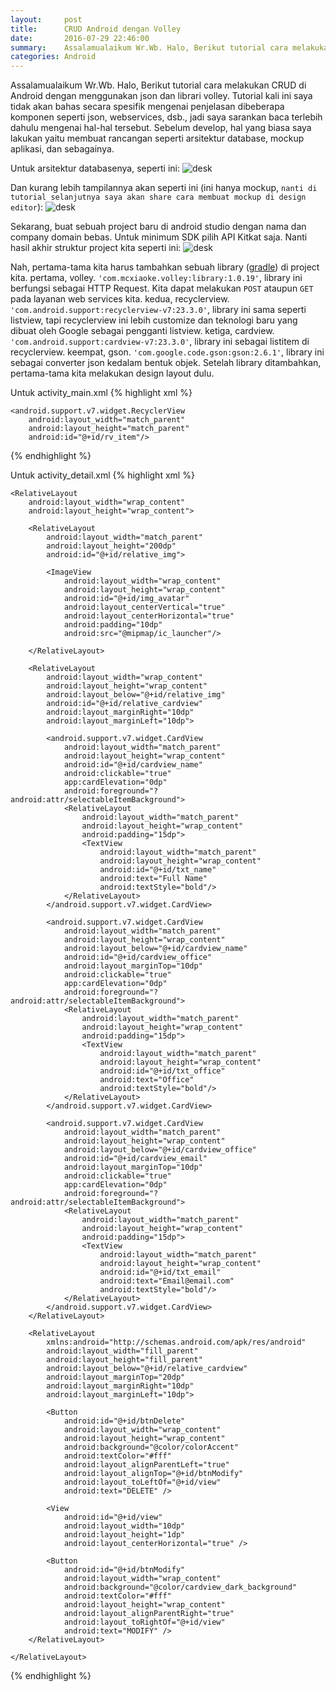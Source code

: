 ```yaml
---
layout:     post
title:      CRUD Android dengan Volley
date:       2016-07-29 22:46:00
summary:    Assalamualaikum Wr.Wb. Halo, Berikut tutorial cara melakukan CRUD di Android dengan menggunakan json dan librari volley. Tutorial kali ini saya tidak akan bahas secara spesifik mengenai penjelasan dibeberapa komponen seperti json, webservices, dsb., jadi saya sarankan baca terlebih dahulu mengenai hal-hal tersebut.
categories: Android
---
```


Assalamualaikum Wr.Wb. Halo, Berikut tutorial cara melakukan CRUD di Android dengan menggunakan json dan librari volley. Tutorial kali ini saya tidak akan bahas secara spesifik mengenai penjelasan dibeberapa komponen seperti json, webservices, dsb., jadi saya sarankan baca terlebih dahulu mengenai hal-hal tersebut. Sebelum develop, hal yang biasa saya lakukan yaitu membuat rancangan seperti arsitektur database, mockup aplikasi, dan sebagainya. 

Untuk arsitektur databasenya, seperti ini:
![desk]()

Dan kurang lebih tampilannya akan seperti ini (ini hanya mockup, `nanti di tutorial selanjutnya saya akan share cara membuat mockup di design editor`):
![desk]()

Sekarang, buat sebuah project baru di android studio dengan nama dan company domain bebas. Untuk minimum SDK pilih API Kitkat saja. Nanti hasil akhir struktur project kita seperti ini:
![desk]()

Nah, pertama-tama kita harus tambahkan sebuah library ([gradle](https://en.wikipedia.org/wiki/Gradle)) di project kita.
pertama, volley.
`'com.mcxiaoke.volley:library:1.0.19'`, library ini berfungsi sebagai HTTP Request. Kita dapat melakukan `POST` ataupun `GET` pada layanan web services kita.
kedua, recyclerview.
`'com.android.support:recyclerview-v7:23.3.0'`, library ini sama seperti listview, tapi recyclerview ini lebih customize dan teknologi baru yang dibuat oleh Google sebagai pengganti listview.
ketiga, cardview.
`'com.android.support:cardview-v7:23.3.0'`, library ini sebagai listitem di recyclerview.
keempat, gson.
`'com.google.code.gson:gson:2.6.1'`, library ini sebagai converter json kedalam bentuk objek.
Setelah library ditambahkan, pertama-tama kita melakukan design layout dulu.

Untuk activity_main.xml
{% highlight xml %}
<?xml version="1.0" encoding="utf-8"?>
<RelativeLayout
    xmlns:android="http://schemas.android.com/apk/res/android"
    xmlns:tools="http://schemas.android.com/tools"
    android:layout_width="match_parent"
    android:layout_height="match_parent"
    tools:context="app.isfaaghyth.belajarcrud.MainActivity"
    android:background="#fff">

    <android.support.v7.widget.RecyclerView
        android:layout_width="match_parent"
        android:layout_height="match_parent"
        android:id="@+id/rv_item"/>
</RelativeLayout>
{% endhighlight %}

Untuk activity_detail.xml
{% highlight xml %}
<ScrollView xmlns:android="http://schemas.android.com/apk/res/android"
    android:layout_width="match_parent"
    android:layout_height="match_parent"
    xmlns:app="http://schemas.android.com/apk/res-auto">

    <RelativeLayout
        android:layout_width="wrap_content"
        android:layout_height="wrap_content">

        <RelativeLayout
            android:layout_width="match_parent"
            android:layout_height="200dp"
            android:id="@+id/relative_img">

            <ImageView
                android:layout_width="wrap_content"
                android:layout_height="wrap_content"
                android:id="@+id/img_avatar"
                android:layout_centerVertical="true"
                android:layout_centerHorizontal="true"
                android:padding="10dp"
                android:src="@mipmap/ic_launcher"/>

        </RelativeLayout>

        <RelativeLayout
            android:layout_width="wrap_content"
            android:layout_height="wrap_content"
            android:layout_below="@+id/relative_img"
            android:id="@+id/relative_cardview"
            android:layout_marginRight="10dp"
            android:layout_marginLeft="10dp">

            <android.support.v7.widget.CardView
                android:layout_width="match_parent"
                android:layout_height="wrap_content"
                android:id="@+id/cardview_name"
                android:clickable="true"
                app:cardElevation="0dp"
                android:foreground="?android:attr/selectableItemBackground">
                <RelativeLayout
                    android:layout_width="match_parent"
                    android:layout_height="wrap_content"
                    android:padding="15dp">
                    <TextView
                        android:layout_width="match_parent"
                        android:layout_height="wrap_content"
                        android:id="@+id/txt_name"
                        android:text="Full Name"
                        android:textStyle="bold"/>
                </RelativeLayout>
            </android.support.v7.widget.CardView>

            <android.support.v7.widget.CardView
                android:layout_width="match_parent"
                android:layout_height="wrap_content"
                android:layout_below="@+id/cardview_name"
                android:id="@+id/cardview_office"
                android:layout_marginTop="10dp"
                android:clickable="true"
                app:cardElevation="0dp"
                android:foreground="?android:attr/selectableItemBackground">
                <RelativeLayout
                    android:layout_width="match_parent"
                    android:layout_height="wrap_content"
                    android:padding="15dp">
                    <TextView
                        android:layout_width="match_parent"
                        android:layout_height="wrap_content"
                        android:id="@+id/txt_office"
                        android:text="Office"
                        android:textStyle="bold"/>
                </RelativeLayout>
            </android.support.v7.widget.CardView>

            <android.support.v7.widget.CardView
                android:layout_width="match_parent"
                android:layout_height="wrap_content"
                android:layout_below="@+id/cardview_office"
                android:id="@+id/cardview_email"
                android:layout_marginTop="10dp"
                android:clickable="true"
                app:cardElevation="0dp"
                android:foreground="?android:attr/selectableItemBackground">
                <RelativeLayout
                    android:layout_width="match_parent"
                    android:layout_height="wrap_content"
                    android:padding="15dp">
                    <TextView
                        android:layout_width="match_parent"
                        android:layout_height="wrap_content"
                        android:id="@+id/txt_email"
                        android:text="Email@email.com"
                        android:textStyle="bold"/>
                </RelativeLayout>
            </android.support.v7.widget.CardView>
        </RelativeLayout>

        <RelativeLayout
            xmlns:android="http://schemas.android.com/apk/res/android"
            android:layout_width="fill_parent"
            android:layout_height="fill_parent"
            android:layout_below="@+id/relative_cardview"
            android:layout_marginTop="20dp"
            android:layout_marginRight="10dp"
            android:layout_marginLeft="10dp">

            <Button
                android:id="@+id/btnDelete"
                android:layout_width="wrap_content"
                android:layout_height="wrap_content"
                android:background="@color/colorAccent"
                android:textColor="#fff"
                android:layout_alignParentLeft="true"
                android:layout_alignTop="@+id/btnModify"
                android:layout_toLeftOf="@+id/view"
                android:text="DELETE" />

            <View
                android:id="@+id/view"
                android:layout_width="10dp"
                android:layout_height="1dp"
                android:layout_centerHorizontal="true" />

            <Button
                android:id="@+id/btnModify"
                android:layout_width="wrap_content"
                android:background="@color/cardview_dark_background"
                android:textColor="#fff"
                android:layout_height="wrap_content"
                android:layout_alignParentRight="true"
                android:layout_toRightOf="@+id/view"
                android:text="MODIFY" />
        </RelativeLayout>

    </RelativeLayout>

</ScrollView>
{% endhighlight %}
